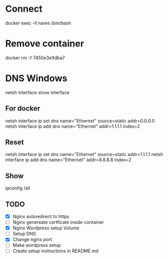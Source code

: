# Connect
docker exec -it name /bin/bash

# Remove container
docker rm -f 7450e3e9dba7


# DNS Windows
netsh interface show interface

## For docker
netsh interface ip set dns name="Ethernet" source=static addr=0.0.0.0
netsh interface ip add dns name="Ethernet" addr=1.1.1.1 index=2

## Reset
netsh interface ip set dns name="Ethernet" source=static addr=1.1.1.1
netsh interface ip add dns name="Ethernet" addr=8.8.8.8 index=2

## Show
ipconfig /all

## TODO
- [x] Nginx autoredirect to https
- [ ] Nginx genereate certficate inside container
- [x] Nginx Wordpress setup Volume
- [ ] Setup DNS 
- [x] Change nginx port
- [ ] Make wordpress setup
- [ ] Create setup instructions in README.md
